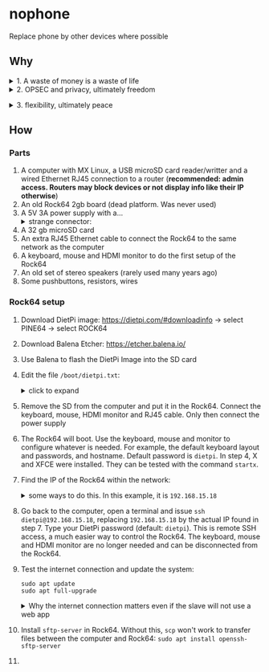 # nophone
Replace phone by other devices where possible

## Why
<details><summary>1. A waste of money is a waste of life</summary><p>
  The average thirdworldian slave must work 1 month to buy a phone which is sold at $100 in USA. The slave is also forced to have a phone to be able to access the fake money it has in the bank. The battery is designed to fail first. If the slave sleeps 8h/day and does not use the phone to wake up in the next morning, said phone can be turned off without charging at night. This will delay the need to buy a new phone. How much is that worth?

  1. Baseline slave: 24 h/day, always fast-charging, unaware of the damage caused by trickle charging.

    100 / 2 $/year = 0.5 month/year = 0.5/12 month/month = 4.2% of slave life

  2. Smart slave who bought an alarm clock: (24-8) h/day + $5 for an alarm clock with 6-year lifespan + $1/year for the alkaline batteries.

    Each 72h of slave life only consume 48h of phone life. So:
    New durability: 2 * 72/48 = 3 years
    Alarm clock: lasts 6 years, so it costs (5/6 + 1) $/year, being 1 $/year for the alkaline batteries

    (5/6 + 1) + 100/3 = 35.16 $/year = 0.3516/12 = 2.9 % of human life

    The alarm clock is worth 1.2% of life. 
    Equivalent to a huge discount of 1 - 2.9/4.2 = 31 % in the phone purchase.

  3. Expert: 06 h/day, most of the time in flight-mode, controlled slow charging at night with cooling, no trickle-charging and a custom debloated ROM like LineageOS. The limiting factor is no longer the battery life, but the slowness of the phone as the software gets more and more complex over time and the hardware wears down physically. The alarm clock is the same, but now there is both extra cost and extra longevity besides the baseline of phone off-time.

    Each 96h of slave life only consume 24h of phone life. So:
    New baseline durability: 2 * 96/24 = 8 years
    Emerging extra longevity (guess): +1 year
    Extra cost due to all the extra complexity (guess): $80
    
    (5/6 + 1) + (100 + 80)/(8+1) $/year = $21.83/year = 0.2183/12 = 1.8% of human life

    Thus, first a simple clock saves 1.2% of life, but after that, saving 1.1% is much harder.
    The marginal gain decreases. This is realistic. Paretto's principle, Law of Diminishing Returns, etc.
    
    But it is still a whopping discount of 1 - 1.8/4.2 = 57 % in the phone purchase!
  
</p></details>

<details><summary>2. OPSEC and privacy, ultimately freedom</summary><p>
  A loose piece of information is worthless for people trying to scam, tax, censor, harm or control the slave. The phone ties together all the data the slave generates there to its identity and location, which makes it a goldmine to these people. The more the slave replaces its phone with devices under its full control in its daily routine, the more the slave turns the goldmine into a garbage dump.
  
</p></details>

</p></details>

<details><summary>3. flexibility, ultimately peace</summary><p>
  The slave decides how his devices work, not a designer worried about ad revenue and whatnot.
  
</p></details>

## How
### Parts
1. A computer with MX Linux, a USB microSD card reader/writter and a wired Ethernet RJ45 connection to a router (**recommended: admin access. Routers may block devices or not display info like their IP otherwise**)
2. An old Rock64 2gb board (dead platform. Was never used)
3. A 5V 3A power supply with a...<details><summary>strange connector:</summary><p>
    ```
    Spec: 3.5mm outer diameter, 1.35mm inner diameter.
    Thridworldian slaves don't understand the concept of specs.
    They describe this sometimes as 3.4x1.4 or even Mini P4.
    This is a thirdworldian example of correct spec:
    ```
    https://produto.mercadolivre.com.br/MLB-3729696460-fonte-carregador-5v-3a-notebook-positivo-motion-cruy-q464c--_JM
    </p></details>
4. A 32 gb microSD card
5. An extra RJ45 Ethernet cable to connect the Rock64 to the same network as the computer
6. A keyboard, mouse and HDMI monitor to do the first setup of the Rock64
7. An old set of stereo speakers (rarely used many years ago)
8. Some pushbuttons, resistors, wires

### Rock64 setup
1. Download DietPi image: https://dietpi.com/#downloadinfo -> select PINE64 -> select ROCK64
2. Download Balena Etcher: https://etcher.balena.io/
3. Use Balena to flash the DietPi Image into the SD card
4. Edit the file `/boot/dietpi.txt`: <details><summary>click to expand</summary><p>
    ```
    # this is a comment. Valid timezone strings: https://en.wikipedia.org/wiki/List_of_tz_database_time_zones
    AUTO_SETUP_TIMEZONE=Europe/London
    # unfortunately, the setting below does not work. Keyboard layout must be changed interactively after install...
    # AUTO_SETUP_KEYBOARD_LAYOUT=gb
    # automated install
    AUTO_SETUP_AUTOMATED=1
    # X server and XFCE
    AUTO_SETUP_INSTALL_SOFTWARE_ID=25
    # LightDM login mask
    AUTO_SETUP_AUTOSTART_TARGET_INDEX=16
    # xrdp
    AUTO_SETUP_INSTALL_SOFTWARE_ID=29
    # disable survey and don't ask about it. If the slave wants, the slave can re-enable this later.
    SURVEY_OPTED_IN=0
    ```
    </p></details>
5. Remove the SD from the computer and put it in the Rock64. Connect the keyboard, mouse, HDMI monitor and RJ45 cable. Only then connect the power supply
6. The Rock64 will boot. Use the keyboard, mouse and monitor to configure whatever is needed. For example, the default keyboard layout and passwords, and hostname. Default password is `dietpi`. In step 4, X and XFCE were installed. They can be tested with the command `startx`.
7. Find the IP of the Rock64 within the network: <details><summary>some ways to do this. In this example, it is `192.168.15.18`</summary><p>
   a. logout (`exit`) and login again in DietPi (default password: `dietpi`). This will be shown in the HDMI monitor:
   ![r64_setup2](https://github.com/user-attachments/assets/f1d77ec0-e9ff-48ac-9c32-453e552ab420)
   
   b. in DietPi, issue the command `ip a`:
   ![r64_setup3](https://github.com/user-attachments/assets/72ae5736-bf85-4d41-a3de-64e13a989d73)

    </p></details>
8. Go back to the computer, open a terminal and issue `ssh dietpi@192.168.15.18`, replacing `192.168.15.18` by the actual IP found in step 7. Type your DietPi password (default: `dietpi`). This is remote SSH access, a much easier way to control the Rock64. The keyboard, mouse and HDMI monitor are no longer needed and can be disconnected from the Rock64.
9. Test the internet connection and update the system:
    ```
    sudo apt update
    sudo apt full-upgrade
    ```
    <details><summary>Why the internet connection matters even if the slave will not use a web app</summary><p>
    
      The computer has an RTC clock soldered to the motherboard, powered by an independent battery, and this is why it does not reset the time at every boot even if it ran out of power. The Rock64 does not have this. DietPi corrects the time at every boot syncing with an NTP server. So, without internet, the clock will be wrong. That, in turn, will prevent HTTPS connections, including those of `apt` itself, but the errors messages don't say anything about time or clock. To avoid this snowball of problems, either install an RTC module or make sure the internet connection always works. The second option requires the same infrastructure of the SSH remote access, so it is cleaner and simpler.
   
    </p></details>
    
10. Install `sftp-server` in Rock64. Without this, `scp` won't work to transfer files between the computer and Rock64: `sudo apt install openssh-sftp-server`
11. 


